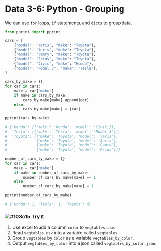 # Data 3-6: Python - Grouping

We can use `for` loops, `if` statements, and `dicts` to group data.

```python
from pprint import pprint

cars = [
    {"model": "Yaris", "make": "Toyota"},
    {"model": "Auris", "make": "Toyota"},
    {"model": "Camry", "make": "Toyota"},
    {"model": "Prius", "make": "Toyota"},
    {"model": "Civic", "make": "Honda"},
    {"model": "Model 3", "make": "Tesla"},
]

cars_by_make = {}
for car in cars:
    make = car['make']
    if make in cars_by_make:
        cars_by_make[make].append(car)
    else:
        cars_by_make[make] = [car]

pprint(cars_by_make)

# {'Honda': [{'make': 'Honda', 'model': 'Civic'}],
#  'Tesla': [{'make': 'Tesla', 'model': 'Model 3'}],
#  'Toyota': [{'make': 'Toyota', 'model': 'Yaris'},
#             {'make': 'Toyota', 'model': 'Auris'},
#             {'make': 'Toyota', 'model': 'Camry'},
#             {'make': 'Toyota', 'model': 'Prius'}]}

number_of_cars_by_make = {}
for car in cars:
    make = car['make']
    if make in number_of_cars_by_make:
        number_of_cars_by_make[make] += 1
    else:
        number_of_cars_by_make[make] = 1

pprint(number_of_cars_by_make)

# {'Honda': 1, 'Tesla': 1, 'Toyota': 4}
```

### ![#f03c15](https://placehold.it/15/f03c15/000000?text=+) Try It

1. Use excel to add a column `color` to `vegtables.csv`.
2. Read `vegtables.csv` into a variable called `vegtables`.
3. Group `vegtables` by `color` as a variable `vegtables_by_color`.
4. Output `vegtables_by_color` into a json called `vegtables_by_color.json`.
